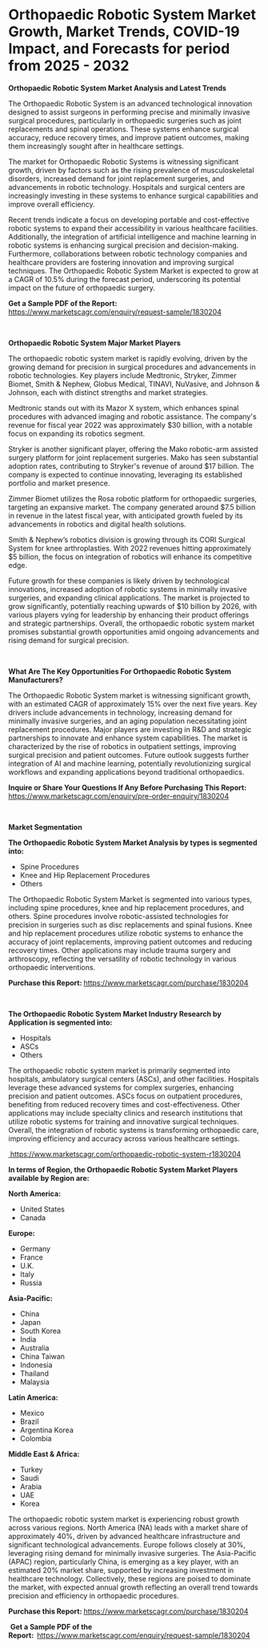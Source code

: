 <p><h1>Orthopaedic Robotic System Market Growth, Market Trends, COVID-19 Impact, and Forecasts for period from 2025 - 2032</h1></p><p><strong>Orthopaedic Robotic System Market Analysis and Latest Trends</strong></p>
<p><p>The Orthopaedic Robotic System is an advanced technological innovation designed to assist surgeons in performing precise and minimally invasive surgical procedures, particularly in orthopaedic surgeries such as joint replacements and spinal operations. These systems enhance surgical accuracy, reduce recovery times, and improve patient outcomes, making them increasingly sought after in healthcare settings.</p><p>The market for Orthopaedic Robotic Systems is witnessing significant growth, driven by factors such as the rising prevalence of musculoskeletal disorders, increased demand for joint replacement surgeries, and advancements in robotic technology. Hospitals and surgical centers are increasingly investing in these systems to enhance surgical capabilities and improve overall efficiency.</p><p>Recent trends indicate a focus on developing portable and cost-effective robotic systems to expand their accessibility in various healthcare facilities. Additionally, the integration of artificial intelligence and machine learning in robotic systems is enhancing surgical precision and decision-making. Furthermore, collaborations between robotic technology companies and healthcare providers are fostering innovation and improving surgical techniques. The Orthopaedic Robotic System Market is expected to grow at a CAGR of 10.5% during the forecast period, underscoring its potential impact on the future of orthopaedic surgery.</p></p>
<p><strong>Get a Sample PDF of the Report:&nbsp;</strong> <a href="https://www.marketscagr.com/enquiry/request-sample/1830204?utm_campaign=3249&utm_medium=2&utm_source=Github&utm_content=ia&utm_term=14042025&utm_id=orthopaedic-robotic-system">https://www.marketscagr.com/enquiry/request-sample/1830204</a></p>
<p>&nbsp;</p>
<p><strong>Orthopaedic Robotic System Major Market Players</strong></p>
<p><p>The orthopaedic robotic system market is rapidly evolving, driven by the growing demand for precision in surgical procedures and advancements in robotic technologies. Key players include Medtronic, Stryker, Zimmer Biomet, Smith & Nephew, Globus Medical, TINAVI, NuVasive, and Johnson & Johnson, each with distinct strengths and market strategies.</p><p>Medtronic stands out with its Mazor X system, which enhances spinal procedures with advanced imaging and robotic assistance. The company's revenue for fiscal year 2022 was approximately $30 billion, with a notable focus on expanding its robotics segment.</p><p>Stryker is another significant player, offering the Mako robotic-arm assisted surgery platform for joint replacement surgeries. Mako has seen substantial adoption rates, contributing to Stryker's revenue of around $17 billion. The company is expected to continue innovating, leveraging its established portfolio and market presence.</p><p>Zimmer Biomet utilizes the Rosa robotic platform for orthopaedic surgeries, targeting an expansive market. The company generated around $7.5 billion in revenue in the latest fiscal year, with anticipated growth fueled by its advancements in robotics and digital health solutions.</p><p>Smith & Nephew’s robotics division is growing through its CORI Surgical System for knee arthroplasties. With 2022 revenues hitting approximately $5 billion, the focus on integration of robotics will enhance its competitive edge.</p><p>Future growth for these companies is likely driven by technological innovations, increased adoption of robotic systems in minimally invasive surgeries, and expanding clinical applications. The market is projected to grow significantly, potentially reaching upwards of $10 billion by 2026, with various players vying for leadership by enhancing their product offerings and strategic partnerships. Overall, the orthopaedic robotic system market promises substantial growth opportunities amid ongoing advancements and rising demand for surgical precision.</p></p>
<p>&nbsp;</p>
<p><strong>What Are The Key Opportunities For Orthopaedic Robotic System Manufacturers?</strong></p>
<p><p>The Orthopaedic Robotic System market is witnessing significant growth, with an estimated CAGR of approximately 15% over the next five years. Key drivers include advancements in technology, increasing demand for minimally invasive surgeries, and an aging population necessitating joint replacement procedures. Major players are investing in R&D and strategic partnerships to innovate and enhance system capabilities. The market is characterized by the rise of robotics in outpatient settings, improving surgical precision and patient outcomes. Future outlook suggests further integration of AI and machine learning, potentially revolutionizing surgical workflows and expanding applications beyond traditional orthopaedics.</p></p>
<p><strong>Inquire or Share Your Questions If Any Before Purchasing This Report:</strong> <a href="https://www.marketscagr.com/enquiry/pre-order-enquiry/1830204?utm_campaign=3249&utm_medium=2&utm_source=Github&utm_content=ia&utm_term=14042025&utm_id=orthopaedic-robotic-system">https://www.marketscagr.com/enquiry/pre-order-enquiry/1830204</a></p>
<p>&nbsp;</p>
<p><strong>Market Segmentation</strong></p>
<p><strong>The Orthopaedic Robotic System Market Analysis by types is segmented into:</strong></p>
<p><ul><li>Spine Procedures</li><li>Knee and Hip Replacement Procedures</li><li>Others</li></ul></p>
<p><p>The Orthopaedic Robotic System Market is segmented into various types, including spine procedures, knee and hip replacement procedures, and others. Spine procedures involve robotic-assisted technologies for precision in surgeries such as disc replacements and spinal fusions. Knee and hip replacement procedures utilize robotic systems to enhance the accuracy of joint replacements, improving patient outcomes and reducing recovery times. Other applications may include trauma surgery and arthroscopy, reflecting the versatility of robotic technology in various orthopaedic interventions.</p></p>
<p><strong>Purchase this Report:&nbsp;</strong><a href="https://www.marketscagr.com/purchase/1830204?utm_campaign=3249&utm_medium=2&utm_source=Github&utm_content=ia&utm_term=14042025&utm_id=orthopaedic-robotic-system">https://www.marketscagr.com/purchase/1830204</a></p>
<p>&nbsp;</p>
<p><strong>The Orthopaedic Robotic System Market Industry Research by Application is segmented into:</strong></p>
<p><ul><li>Hospitals</li><li>ASCs</li><li>Others</li></ul></p>
<p><p>The orthopaedic robotic system market is primarily segmented into hospitals, ambulatory surgical centers (ASCs), and other facilities. Hospitals leverage these advanced systems for complex surgeries, enhancing precision and patient outcomes. ASCs focus on outpatient procedures, benefiting from reduced recovery times and cost-effectiveness. Other applications may include specialty clinics and research institutions that utilize robotic systems for training and innovative surgical techniques. Overall, the integration of robotic systems is transforming orthopaedic care, improving efficiency and accuracy across various healthcare settings.</p></p>
<p><a href="https://www.marketscagr.com/orthopaedic-robotic-system-r1830204?utm_campaign=3249&utm_medium=2&utm_source=Github&utm_content=ia&utm_term=14042025&utm_id=orthopaedic-robotic-system">&nbsp;https://www.marketscagr.com/orthopaedic-robotic-system-r1830204</a></p>
<p><strong>In terms of Region, the Orthopaedic Robotic System Market Players available by Region are:</strong></p>
<p>
    <p> <strong> North America: </strong>
        <ul>
            <li>United States</li>
            <li>Canada</li>
        </ul>
        </p> 
    <p> <strong> Europe: </strong>
        <ul>
            <li>Germany</li>
            <li>France</li>
            <li>U.K.</li>
            <li>Italy</li>
            <li>Russia</li>
        </ul>
        </p> 
    <p> <strong> Asia-Pacific: </strong>
        <ul>
            <li>China</li>
            <li>Japan</li>
            <li>South Korea</li>
            <li>India</li>
            <li>Australia</li>
            <li>China Taiwan</li>
            <li>Indonesia</li>
            <li>Thailand</li>
            <li>Malaysia</li>
        </ul>
        </p> 
    <p> <strong> Latin America: </strong>
        <ul>
            <li>Mexico</li>
            <li>Brazil</li>
            <li>Argentina Korea</li>
            <li>Colombia</li>
        </ul>
        </p> 
    <p> <strong> Middle East & Africa: </strong>
        <ul>
            <li>Turkey</li>
            <li>Saudi</li>
            <li>Arabia</li>
            <li>UAE</li>
            <li>Korea</li>
        </ul>
    </p>
    </p>
<p><p>The orthopaedic robotic system market is experiencing robust growth across various regions. North America (NA) leads with a market share of approximately 40%, driven by advanced healthcare infrastructure and significant technological advancements. Europe follows closely at 30%, leveraging rising demand for minimally invasive surgeries. The Asia-Pacific (APAC) region, particularly China, is emerging as a key player, with an estimated 20% market share, supported by increasing investment in healthcare technology. Collectively, these regions are poised to dominate the market, with expected annual growth reflecting an overall trend towards precision and efficiency in orthopaedic procedures.</p></p>
<p><strong>Purchase this Report: </strong><a href="https://www.marketscagr.com/purchase/1830204?utm_campaign=3249&utm_medium=2&utm_source=Github&utm_content=ia&utm_term=14042025&utm_id=orthopaedic-robotic-system">https://www.marketscagr.com/purchase/1830204</a></p>
<p>&nbsp;<strong>Get a Sample PDF of the Report:&nbsp;&nbsp;</strong><a href="https://www.marketscagr.com/enquiry/request-sample/1830204?utm_campaign=3249&utm_medium=2&utm_source=Github&utm_content=ia&utm_term=14042025&utm_id=orthopaedic-robotic-system">https://www.marketscagr.com/enquiry/request-sample/1830204</a></p>
<p><strong></strong></p>
<p><p></p><p></p><p></p></p>